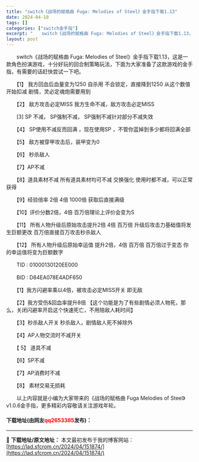 ```yaml
---
title: "switch《战场的赋格曲 Fuga: Melodies of Steel》金手指下载1.13"
date: 2024-04-10
tags: []
categories: ["switch金手指"]
excerpt: "　　switch《战场的赋格曲 Fuga: Melodies of Steel》金手指下载1.13，这是一款角色扮演游戏，十分好玩的回合制策略玩法，下面为大家准备了这款游戏的金手指，有需要的话赶快尝试一下吧。 　　【1】 我方回血后血量变为1250 自杀用 不会锁定，直接降到1250 从这个数值开始&hellip;"
layout: post
---
```


 <p>　　switch《战场的赋格曲 Fuga: Melodies of Steel》金手指下载1.13，这是一款角色扮演游戏，十分好玩的回合制策略玩法，下面为大家准备了这款游戏的金手指，有需要的话赶快尝试一下吧。</p> <p>　　【1】 我方回血后血量变为1250 自杀用 不会锁定，直接降到1250 从这个数值开始扣减 剧情，灵必定魂炮需要用到</p> <p>　　【2】 敌方攻击必定MISS 我方生命不减，敌方攻击必定MISS</p> <p>　　[3] SP 不减， SP强制不减， SP强制不减针对部分不减失效</p> <p>　　【4】 SP使用不减反而回满 ，现在使用SP ，不管你蓝掉到多少都将回满全部</p> <p>　　【5】 敌方被穿甲攻击后，装甲变为0</p> <p>　　【6】 秒杀敌人</p> <p>　　【7】AP不减</p> <p>　　【8】道具素材不减 所有道具素材均可不减 交换强化 使用时都不减，可以正常获得</p> <p>　　【9】经验倍率 2倍 4倍 1000倍 获取后直接满级</p> <p>　　【10】评价分数2倍，4倍 百万倍理论上评价会变为S</p> <p>　　【11】 所有人物升级后原始攻击提升2倍 4倍 百万倍 升级后攻击力基础值将发生巨额更改 百万倍直接百万攻击秒杀敌人</p> <p>　　【12】 所有人物升级后原始幸运值 提升2倍，4倍 百万倍 百万倍过于变态 你的幸运值将变为巨额数字</p> <p>　　TID : 01000130120EE000</p> <p>　　BID : D84EA078E4ADF650</p> <p>　　【1】我方闪避率乘以4倍，被攻击必定MISS开关 即无敌</p> <p>　　【2】我方受伤&amp;回血率提升8倍 【这个功能是为了有些剧情必须人物死，那么，关闭闪避率开启这个快速死亡，不用陪敌人耗时间】</p> <p>　　【3】秒杀敌人开关 秒杀敌人，剧情敌人死不掉除外</p> <p>　　【4】AP人物交流时不减开关</p> <p>　　【 5】 道具不减</p> <p>　　【6】SP不减</p> <p>　　【7】AP消费时不减</p> <p>　　【8】 素材交易无损耗</p> <p>　　以上内容就是小编为大家带来的《战场的赋格曲 Fuga Melodies of Steel》v1.0.6金手指，更多精彩内容敬请关注游戏年轮。</p> <p><h4>下载地址(由网友<font color="red">qq2653385</font>发布)：</h4></p> 

---
📖 **下载地址/原文地址：** 本文最初发布于我的博客网站：[https://lad.sfcrom.cn/2024/04/151874/](https://lad.sfcrom.cn/2024/04/151874/)
